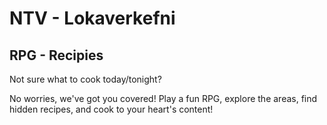 # NTV - Lokaverkefni
## RPG - Recipies

Not sure what to cook today/tonight?

No worries, we've got you covered! Play a fun RPG, explore the areas, find hidden recipes, and cook to your heart's content!